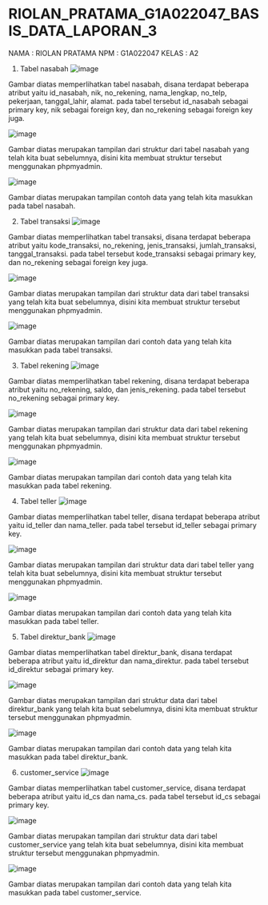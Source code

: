 # RIOLAN_PRATAMA_G1A022047_BASIS_DATA_LAPORAN_3

NAMA  : RIOLAN PRATAMA
NPM   : G1A022047
KELAS : A2

1. Tabel nasabah
![image](https://github.com/RiolanPratama/RIOLAN_PRATAMA_G1A022047_BASIS_DATA_LAPORAN_3/assets/102577435/49a0bbae-28b0-4d4b-9fa8-8593d63611c4)

Gambar diatas memperlihatkan tabel nasabah, disana terdapat beberapa atribut yaitu id_nasabah, nik, no_rekening, nama_lengkap, no_telp, pekerjaan, tanggal_lahir, alamat. pada tabel tersebut id_nasabah sebagai primary key, nik sebagai foreign key, dan no_rekening sebagai foreign key juga.

![image](https://github.com/RiolanPratama/RIOLAN_PRATAMA_G1A022047_BASIS_DATA_LAPORAN_3/assets/102577435/00dccb7c-6ab4-4475-b874-684a42f08cf6)

Gambar diatas merupakan tampilan dari struktur dari tabel nasabah yang telah kita buat sebelumnya, disini kita membuat struktur tersebut menggunakan phpmyadmin.

![image](https://github.com/RiolanPratama/RIOLAN_PRATAMA_G1A022047_BASIS_DATA_LAPORAN_3/assets/102577435/04212b61-c27a-4cf2-92b4-d11cfb2d8188)

Gambar diatas merupakan tampilan contoh data yang telah kita masukkan pada tabel nasabah.

2. Tabel transaksi
![image](https://github.com/RiolanPratama/RIOLAN_PRATAMA_G1A022047_BASIS_DATA_LAPORAN_3/assets/102577435/38eac4da-86b5-4252-8482-95219c491c43)

Gambar diatas memperlihatkan tabel transaksi, disana terdapat beberapa atribut yaitu kode_transaksi, no_rekening, jenis_transaksi, jumlah_transaksi, tanggal_transaksi. pada tabel tersebut kode_transaksi sebagai primary key, dan no_rekening sebagai foreign key juga.

![image](https://github.com/RiolanPratama/RIOLAN_PRATAMA_G1A022047_BASIS_DATA_LAPORAN_3/assets/102577435/0c5bd649-2532-4e86-9095-14176f00746d)

Gambar diatas merupakan tampilan dari struktur data dari tabel transaksi yang telah kita buat sebelumnya, disini kita membuat struktur tersebut menggunakan phpmyadmin.

![image](https://github.com/RiolanPratama/RIOLAN_PRATAMA_G1A022047_BASIS_DATA_LAPORAN_3/assets/102577435/74d73b26-338f-4f13-93e7-568fc30926f2)

Gambar diatas merupakan tampilan dari contoh data yang telah kita masukkan pada tabel transaksi.

3. Tabel rekening
![image](https://github.com/RiolanPratama/RIOLAN_PRATAMA_G1A022047_BASIS_DATA_LAPORAN_3/assets/102577435/ef0c6d3e-9f84-4f2f-b8e8-8295c033434c)

Gambar diatas memperlihatkan tabel rekening, disana terdapat beberapa atribut yaitu no_rekening, saldo, dan jenis_rekening. pada tabel tersebut no_rekening sebagai primary key.

![image](https://github.com/RiolanPratama/RIOLAN_PRATAMA_G1A022047_BASIS_DATA_LAPORAN_3/assets/102577435/2c8543de-976b-4c7f-b34e-9e6f19e98cc0)

Gambar diatas merupakan tampilan dari struktur data dari tabel rekening yang telah kita buat sebelumnya, disini kita membuat struktur tersebut menggunakan phpmyadmin.

![image](https://github.com/RiolanPratama/RIOLAN_PRATAMA_G1A022047_BASIS_DATA_LAPORAN_3/assets/102577435/3e958f84-1512-4edd-a9de-e2d995b922d7)

Gambar diatas merupakan tampilan dari contoh data yang telah kita masukkan pada tabel rekening.

4. Tabel teller
![image](https://github.com/RiolanPratama/RIOLAN_PRATAMA_G1A022047_BASIS_DATA_LAPORAN_3/assets/102577435/f51e75a3-4fed-445c-9e66-aed9b538373b)

Gambar diatas memperlihatkan tabel teller, disana terdapat beberapa atribut yaitu id_teller dan nama_teller. pada tabel tersebut id_teller sebagai primary key.

![image](https://github.com/RiolanPratama/RIOLAN_PRATAMA_G1A022047_BASIS_DATA_LAPORAN_3/assets/102577435/c42068ef-9d4d-4885-9a35-876d355a9156)

Gambar diatas merupakan tampilan dari struktur data dari tabel teller yang telah kita buat sebelumnya, disini kita membuat struktur tersebut menggunakan phpmyadmin.

![image](https://github.com/RiolanPratama/RIOLAN_PRATAMA_G1A022047_BASIS_DATA_LAPORAN_3/assets/102577435/8aa788f7-4523-4496-8a49-295c1cef09ad)

Gambar diatas merupakan tampilan dari contoh data yang telah kita masukkan pada tabel teller.

5. Tabel direktur_bank
![image](https://github.com/RiolanPratama/RIOLAN_PRATAMA_G1A022047_BASIS_DATA_LAPORAN_3/assets/102577435/34e2df02-8689-440a-a6c2-f1347705c838)

Gambar diatas memperlihatkan tabel direktur_bank, disana terdapat beberapa atribut yaitu id_direktur dan nama_direktur. pada tabel tersebut id_direktur sebagai primary key.

![image](https://github.com/RiolanPratama/RIOLAN_PRATAMA_G1A022047_BASIS_DATA_LAPORAN_3/assets/102577435/cf3ac06a-105b-48ea-8a7b-3a7939c55e7f)

Gambar diatas merupakan tampilan dari struktur data dari tabel direktur_bank yang telah kita buat sebelumnya, disini kita membuat struktur tersebut menggunakan phpmyadmin.

![image](https://github.com/RiolanPratama/RIOLAN_PRATAMA_G1A022047_BASIS_DATA_LAPORAN_3/assets/102577435/fdeaad69-0202-46dd-bd47-06d4e1c413d3)

Gambar diatas merupakan tampilan dari contoh data yang telah kita masukkan pada tabel direktur_bank.

6. customer_service
![image](https://github.com/RiolanPratama/RIOLAN_PRATAMA_G1A022047_BASIS_DATA_LAPORAN_3/assets/102577435/a957c9c5-bc66-4e20-98ef-e855e7fa41fb)

Gambar diatas memperlihatkan tabel customer_service, disana terdapat beberapa atribut yaitu id_cs dan nama_cs. pada tabel tersebut id_cs sebagai primary key.

![image](https://github.com/RiolanPratama/RIOLAN_PRATAMA_G1A022047_BASIS_DATA_LAPORAN_3/assets/102577435/152a1a31-b865-4a3e-97b5-5058a9dd6aea)

Gambar diatas merupakan tampilan dari struktur data dari tabel customer_service yang telah kita buat sebelumnya, disini kita membuat struktur tersebut menggunakan phpmyadmin.

![image](https://github.com/RiolanPratama/RIOLAN_PRATAMA_G1A022047_BASIS_DATA_LAPORAN_3/assets/102577435/9cc96a1e-7ce9-4bd7-ac4a-493f881c2395)

Gambar diatas merupakan tampilan dari contoh data yang telah kita masukkan pada tabel customer_service.
